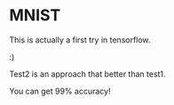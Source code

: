 # MNIST

This is actually a first try in tensorflow.

:)

Test2 is an approach that better than test1.

You can get 99% accuracy!
